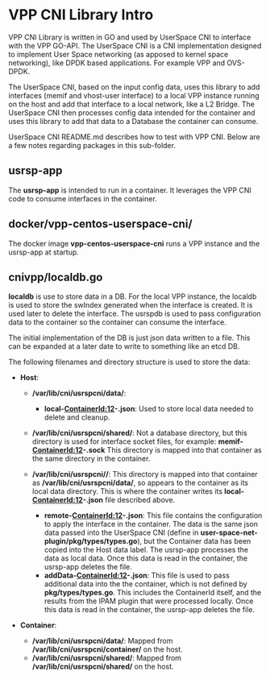 # VPP CNI Library Intro
VPP CNI Library is written in GO and used by UserSpace CNI to interface with the
VPP GO-API. The UserSpace CNI is a CNI implementation designed to implement
User Space networking (as apposed to kernel space networking), like DPDK based
applications. For example VPP and OVS-DPDK.

The UserSpace CNI, based on the input config data, uses this library to add
interfaces (memif and vhost-user interface) to a local VPP instance running on
the host and add that interface to a local network, like a L2 Bridge. The
UserSpace CNI then processes config data intended for the container and uses
this library to add that data to a Database the container can consume.

UserSpace CNI README.md describes how to test with VPP CNI. Below are a
few notes regarding packages in this sub-folder.

## usrsp-app
The **usrsp-app** is intended to run in a container. It leverages the VPP CNI code
to consume interfaces in the container.

## docker/vpp-centos-userspace-cni/
The docker image **vpp-centos-userspace-cni** runs a VPP instance and the
usrsp-app at startup. 

## cnivpp/localdb.go
**localdb** is use to store data in a DB. For the local VPP instance, the localdb
is used to store the swIndex generated when the interface is created. It is used
later to delete the interface. The usrspdb is used to pass configuration
data to the container so the container can consume the interface.

The initial implementation of the DB is just json data written to a file.
This can be expanded at a later date to write to something like an etcd DB.


The following filenames and directory structure is used to store the data:
* **Host**:
  * **/var/lib/cni/usrspcni/data/**:
    * **local-<ContainerId:12>-<ifname>.json**: Used to store local data
needed to delete and cleanup.

  * **/var/lib/cni/usrspcni/shared/**: Not a database directory, but this directory
is used for interface socket files, for example: **memif-<ContainerId:12>-<ifname>.sock**
This directory is mapped into that container as the same directory in the container.

  * **/var/lib/cni/usrspcni/<ContainerId>/**: This directory is mapped into that container
as **/var/lib/cni/usrspcni/data/**, so appears to the container as its local data
directory. This is where the container writes its
**local-<ContainerId:12>-<ifname>.json** file described above.
    * **remote-<ContainerId:12>-<ifname>.json**: This file contains the configuration
to apply the interface in the container. The data is the same json data passed into
the UserSpace CNI (define in **user-space-net-plugin/pkg/types/types.go**), but
the Container data has been copied into the Host data label. The usrsp-app processes the
data as local data. Once this data is read in the container, the usrsp-app deletes the
file.
    * **addData-<ContainerId:12>-<ifname>.json**: This file is used to pass
additional data into the the container, which is not defined by **pkg/types/types.go**.
This includes the ContainerId itself, and the results from the IPAM plugin that
were processed locally. Once this data is read in the container, the usrsp-app deletes
the file.

* **Container**:
  * **/var/lib/cni/usrspcni/data/**: Mapped from **/var/lib/cni/usrspcni/container/**
on the host.
  * **/var/lib/cni/usrspcni/shared/**: Mapped from **/var/lib/cni/usrspcni/shared/** on
the host.

